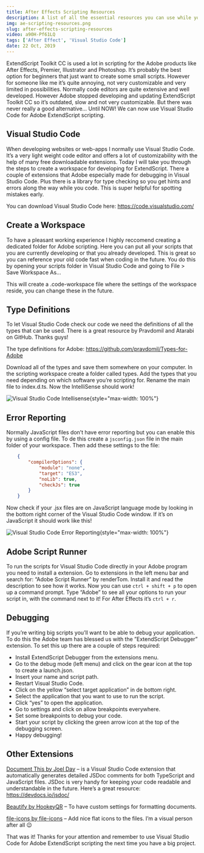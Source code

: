 ```yaml
---
title: After Effects Scripting Resources
description: A list of all the essential resources you can use while you are scripting for the Adobe suite.
img: ae-scripting-resources.png
slug: after-effects-scripting-resources
video: a90H-Pf61LQ
tags: ['After Effect', 'Visual Studio Code']
date: 22 Oct, 2019
---
```


ExtendScript Toolkit CC is used a lot in scripting for the Adobe products like After Effects, Premier, Illustrator and Photoshop. It’s probably the best option for beginners that just want to create some small scripts. However for someone like me it’s quite annoying, not very customizable and very limited in possibilities. Normally code editors are quite extensive and well developed. However Adobe stopped developing and updating ExtendScript Toolkit CC so it’s outdated, slow and not very customizable. But there was never really a good alternative… Until NOW! We can now use Visual Studio Code for Adobe ExtendScript scripting.

## Visual Studio Code

When developing websites or web-apps I normally use Visual Studio Code. It’s a very light weight code editor and offers a lot of customizability with the help of many free downloadable extensions. Today I will take you through the steps to create a workspace for developing for ExtendScript. There a couple of extensions that Adobe especially made for debugging in Visual Studio Code. Plus there is a library for type checking so you get hints and errors along the way while you code. This is super helpful for spotting mistakes early.

You can download Visual Studio Code here: <https://code.visualstudio.com/>

## Create a Workspace

To have a pleasant working experience I highly reccomend creating a dedicated folder for Adobe scripting. Here you can put all your scripts that you are currently developing or that you already developed. This is great so you can reference your old code fast when coding in the future. You do this by opening your scripts folder in Visual Studio Code and going to File > Save Workspace As…

This will create a .code-workspace file where the settings of the workspace reside, you can change these in the future.

## Type Definitions

To let Visual Studio Code check our code we need the definitions of all the types that can be used. There is a great resource by Pravdomil and Atarabi on GitHub. Thanks guys!

The type definitions for Adobe: <https://github.com/pravdomil/Types-for-Adobe>

Download all of the types and save them somewhere on your computer. In the scripting workspace create a folder called types. Add the types that you need depending on which software you’re scripting for. Rename the main file to index.d.ts. Now the IntelliSense should work!

![Visual Studio Code Intellisense](/img/intellisense.png){style="max-width: 100%"}

## Error Reporting

Normally JavaScript files don’t have error reporting but you can enable this by using a config file. To de this create a `jsconfig.json` file in the main folder of your workspace. Then add these settings to the file:

```json
	{
		"compilerOptions": {
			"module": "none",
			"target": "ES3",
			"noLib": true,
			"checkJs": true
		}
	}
```

Now check if your .jsx files are on JavaScript language mode by looking in the bottom right corner of the Visual Studio Code window. If it’s on JavaScript it should work like this!

![Visual Studio Code Error Reporting](/img/error-reporting.png){style="max-width: 100%"}

## Adobe Script Runner

To run the scripts for Visual Studio Code directly in your Adobe program you need to install a extension. Go to extensions in the left menu bar and search for: “Adobe Script Runner” by renderTom. Install it and read the description to see how it works. Now you can use `ctrl + shift + p` to open up a command prompt. Type “Adobe” to see all your options to run your script in, with the command next to it! For After Effects it’s `ctrl + r`.

## Debugging

If you’re writing big scripts you’ll want to be able to debug your application. To do this the Adobe team has blessed us with the ”ExtendScript Debugger” extension. To set this up there are a couple of steps required:

- Install ExtendScript Debugger from the extensions menu.
- Go to the debug mode (left menu) and click on the gear icon at the top to create a launch.json.
- Insert your name and script path.
- Restart Visual Studio Code.
- Click on the yellow “select target application” in de bottom right.
- Select the application that you want to use to run the script.
- Click “yes” to open the application.
- Go to settings and click on allow breakpoints everywhere.
- Set some breakpoints to debug your code.
- Start your script by clicking the green arrow icon at the top of the debugging screen.
- Happy debugging!

## Other Extensions

[Document This by Joel Day](https://marketplace.visualstudio.com/items?itemName=joelday.docthis) – is a Visual Studio Code extension that automatically generates detailed JSDoc comments for both TypeScript and JavaScript files. JSDoc is very handy for keeping your code readable and understandable in the future. Here’s a great resource: <https://devdocs.io/jsdoc/>

[Beautify by HookeyQR](https://marketplace.visualstudio.com/items?itemName=HookyQR.beautify) – To have custom settings for formatting documents.

[file-icons by file-icons](https://marketplace.visualstudio.com/items?itemName=file-icons.file-icons) – Add nice flat icons to the files. I’m a visual person after all 😉

That was it! Thanks for your attention and remember to use Visual Studio Code for Adobe ExtendScript scripting the next time you have a big project.
